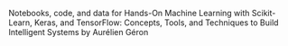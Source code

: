 Notebooks, code, and data for Hands-On Machine Learning with Scikit-Learn, Keras, and TensorFlow: Concepts, Tools, and Techniques to Build Intelligent Systems by Aurélien Géron

